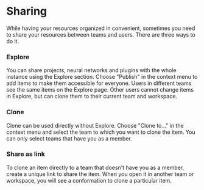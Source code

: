 # Sharing

While having your resources organized in convenient, sometimes you need to share your resources between teams and users. There are three ways to do it. 

### Explore

You can share projects, neural networks and plugins with the whole instance using the Explore section. Choose "Publish" in the context menu to add items to make them accessible for everyone. Users in different teams see the same items on the Explore page. Other users cannot change items in Explore, but can clone them to their current team and workspace.

### Clone

Clone can be used directly without Explore. Choose "Clone to..." in the context menu and select the team to which you want to clone the item. You can only select teams that have you as a member.

### Share as link

To clone an item directly to a team that doesn't have you as a member, create a unique link to share the item. When you open it in another team or workspace, you will see a conformation to clone a particular item.   
